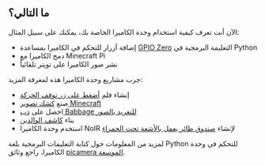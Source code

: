 ## ما التالي؟

الآن أنت تعرف كيفية استخدام وحدة الكاميرا الخاصة بك، يمكنك على سبيل المثال:
* إضافة أزرار للتحكم في الكاميرا بمساعدة [GPIO Zero](https://gpiozero.readthedocs.org/) التعليمة البرمجية في Python
* دمج الكاميرا مع Minecraft Pi
* نشر صور الكاميرا على تويتر تلقائياً

جرب مشاريع وحدة الكاميرا هذه لمعرفة المزيد:

- إنشاء فلم [أضغط على زر توقف الحركة](https://projects.raspberrypi.org/en/projects/push-button-stop-motion/)
- صنع [كشك تصوير Minecraft](https://projects.raspberrypi.org/en/projects/minecraft-photobooth/)
- احصل على [دب Babbage للتغريد بالصور](https://projects.raspberrypi.org/en/projects/tweeting-babbage/)
- بناء [كاشف الوالدين](https://projects.raspberrypi.org/en/projects/parent-detector/)
- استخدم وحدة الكاميرا NoIR لإنشاء [صندوق طائر يعمل بالأشعة تحت الحمراء](https://projects.raspberrypi.org/en/projects/infrared-bird-box/)

لمزيد من المعلومات حول كتابة التعليمات البرمجية بلغة Python للتحكم في وحدة الكاميرا، راجع وثائق [picamera الموسعة](https://picamera.readthedocs.org/).

